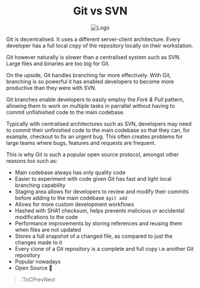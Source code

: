 <h1 style="text-align:center;"> Git vs SVN </h1>
<p style="text-align:center;"><img src="https://germguy.files.wordpress.com/2016/09/whats-the-big-deal-2.gif" alt="Logo"></p>


Git is decentralised. It uses a different server-client architecture. Every developer has a full local copy of the repository locally on their workstation.

Git however naturally is slower than a centralised system such as SVN. Large files and binaries are too big for Git.

On the upside, Git handles branching far more effectively. With Git, branching is so powerful it has enabled developers to become more productive than they were with SVN.

Git branches enable developers to easily employ the *Fork & Pull* pattern, allowing them to work on multiple tasks in parrallel without having to commit unfishished code to the main codebase.

Typically with centralised architectures such as SVN, developers may need to commit their unfinished code to the main codebase so that they can, for example, checkout to fix an urgent bug. This often creates problems for large teams where bugs, features and requests are frequent.

This is why Git is such a popular open source protocol, amongst other reasons too such as:

- Main codebase always has only quality code
- Easier to experiment with code given Git has fast and light local branching capability
- Staging area allows for developers to review and modify their commits before adding to the main codebase `$git add`
- Allows for more custom development workflows
- Hashed with SHA1 checksum, helps prevents malicious or accidental modifications to the code
- Performance improvements by storing references and reusing them when files are not updated
- Stores a full snapshot of a changed file, as compared to just the changes made to it
- Every clone of a Git repository is a complete and full copy i.e another Git repository
- Popular nowadays
- Open Source 💝

> :ToCPrevNext
